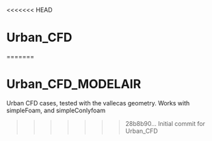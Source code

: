 <<<<<<< HEAD
# Urban_CFD
=======
# Urban_CFD_MODELAIR
Urban CFD cases, tested with the vallecas geometry. Works with simpleFoam, and simpleConlyfoam
>>>>>>> 28b8b90... Initial commit for Urban_CFD
